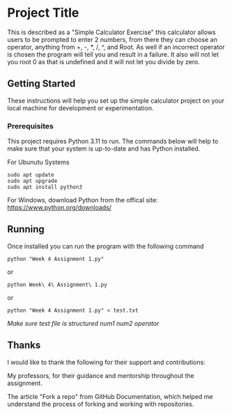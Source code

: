 # Project Title

This is described as a "Simple Calculator Exercise" this calculator allows users to be prompted to enter 2 numbers, from there they can choose an operator, anything from +, -, *, /, ^, and Root. As well if an incorrect operator is chosen the program will tell you and result in a failure. It also will not let you root 0 as that is undefined and it will not let you divide by zero.

## Getting Started

These instructions will help you set up the simple calculator project on your local machine for development or experimentation.

### Prerequisites

This project requires Python 3.11 to run. The commands below will help to make sure that your system is up-to-date and has Python installed.

For Ubunutu Systems
```
sudo apt update
sudo apt upgrade
sudo apt install python3
```
For Windows, download Python from the offical site: https://www.python.org/downloads/

## Running
Once installed you can run the program with the following command

```
python "Week 4 Assignment 1.py"
```
or

```
python Week\ 4\ Assignment\ 1.py
```
or

```
python "Week 4 Assignment 1.py" < test.txt
```

*Make sure test file is structured 
num1
num2
operator*

## Thanks
I would like to thank the following for their support and contributions:

My professors, for their guidance and mentorship throughout the assignment.

The article "Fork a repo" from GitHub Documentation, which helped me understand the process of forking and working with repositories.
